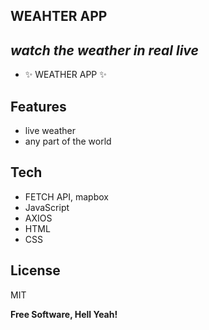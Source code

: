 ## WEAHTER APP
## _watch the weather in real live_


- ✨ WEATHER APP ✨
 

## Features

- live weather
- any part of the world



## Tech


- FETCH API, mapbox
- JavaScript
- AXIOS
- HTML
- CSS



## License

MIT

**Free Software, Hell Yeah!**
